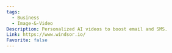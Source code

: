```yaml
---
tags:
  - Business
  - Image-&-Video
Description: Personalized AI videos to boost email and SMS.
Link: https://www.windsor.io/
Favorite: false
---
```

